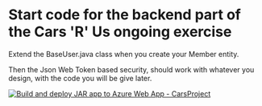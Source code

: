 # Start code for the backend part of the Cars 'R' Us ongoing exercise

Extend the BaseUser.java class when you create your Member entity. 

Then the Json Web Token based security, should work with whatever you design, with the code you will be give later.

[![Build and deploy JAR app to Azure Web App - CarsProject](https://github.com/JonatanSegal/cars-r-us-startcode/actions/workflows/main_carsproject.yml/badge.svg)](https://github.com/JonatanSegal/cars-r-us-startcode/actions/workflows/main_carsproject.yml)
